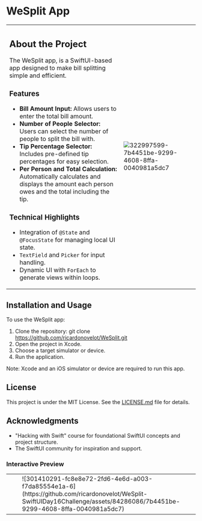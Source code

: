 # WeSplit App

<table>
<tr>
<td>

## About the Project

The WeSplit app, is a SwiftUI-based app designed to make bill splitting simple and efficient.

### Features

- **Bill Amount Input:** Allows users to enter the total bill amount.
- **Number of People Selector:** Users can select the number of people to split the bill with.
- **Tip Percentage Selector:** Includes pre-defined tip percentages for easy selection.
- **Per Person and Total Calculation:** Automatically calculates and displays the amount each person owes and the total including the tip.

### Technical Highlights

- Integration of `@State` and `@FocusState` for managing local UI state.
- `TextField` and `Picker` for input handling.
- Dynamic UI with `ForEach` to generate views within loops.

</td>
<td>

![322997599-7b4451be-9299-4608-8ffa-0040981a5dc7](https://github.com/ricardonovelot/WeSplit/assets/84286086/3af0962b-8838-441b-8f25-139231efb13a)


</td>
</tr>
</table>


## Installation and Usage

To use the WeSplit app:

1. Clone the repository:
git clone https://github.com/ricardonovelot/WeSplit.git
2. Open the project in Xcode.
3. Choose a target simulator or device.
4. Run the application.

Note: Xcode and an iOS simulator or device are required to run this app.

## License

This project is under the MIT License. See the [LICENSE.md](LICENSE.md) file for details.

## Acknowledgments

- "Hacking with Swift" course for foundational SwiftUI concepts and project structure.
- The SwiftUI community for inspiration and support.

### Interactive Preview
<table style="border: none;">
<tr style="border: none;">
  <td style="border: none;">
  </td>
  <td width="34%" style="border: none;">
![301410291-fc8e8e72-2fd6-4e6d-a003-f7da85554e1a-6](https://github.com/ricardonovelot/WeSplit-SwiftUIDay16Challenge/assets/84286086/7b4451be-9299-4608-8ffa-0040981a5dc7) 

 </td>
  <td>
  </td>
</tr>
</table>

